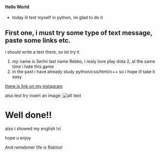 #### Hello World 

* today ill test myself in python, im glad to do it
## First one, i must try some type of text message, paste some links etc.

i should write a text there, so let try it
1. my name is Serhii last name Rebko, i realy love play dota 2, at the same time i hate this game
2. in the past i have already study python/css/html/c++ so i hope ill take it easy

[there is link on my instagram](https://www.instagram.com/14serhii88/)

also lest try insert an image:
![alt text](https://w.forfun.com/fetch/70/7047b702475924ba8f8044b5b5ca56ba.jpeg)
# Well done!!

also i showed my english lvl 

hope u enjoy 

And remebmer life is Roblox!